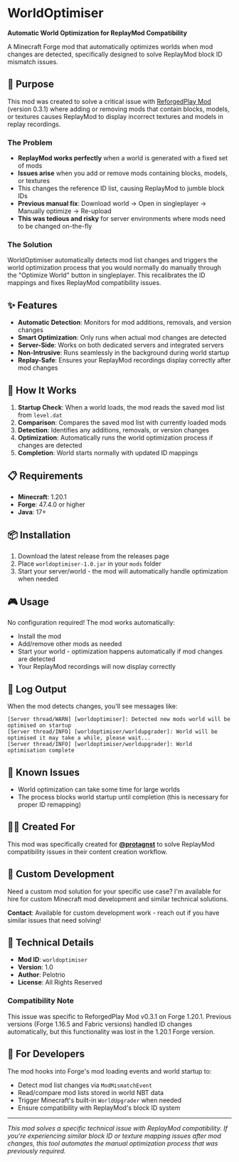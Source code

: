 # WorldOptimiser

**Automatic World Optimization for ReplayMod Compatibility**

A Minecraft Forge mod that automatically optimizes worlds when mod changes are detected, specifically designed to solve ReplayMod block ID mismatch issues.

## 🎯 Purpose

This mod was created to solve a critical issue with [ReforgedPlay Mod](https://www.curseforge.com/minecraft/mc-mods/reforgedplay-mod) (version 0.3.1) where adding or removing mods that contain blocks, models, or textures causes ReplayMod to display incorrect textures and models in replay recordings.

### The Problem
- **ReplayMod works perfectly** when a world is generated with a fixed set of mods
- **Issues arise** when you add or remove mods containing blocks, models, or textures
- This changes the reference ID list, causing ReplayMod to jumble block IDs
- **Previous manual fix**: Download world → Open in singleplayer → Manually optimize → Re-upload
- **This was tedious and risky** for server environments where mods need to be changed on-the-fly

### The Solution
WorldOptimiser automatically detects mod list changes and triggers the world optimization process that you would normally do manually through the "Optimize World" button in singleplayer. This recalibrates the ID mappings and fixes ReplayMod compatibility issues.

## ✨ Features

- **Automatic Detection**: Monitors for mod additions, removals, and version changes
- **Smart Optimization**: Only runs when actual mod changes are detected
- **Server-Side**: Works on both dedicated servers and integrated servers
- **Non-Intrusive**: Runs seamlessly in the background during world startup
- **Replay-Safe**: Ensures your ReplayMod recordings display correctly after mod changes

## 🔧 How It Works

1. **Startup Check**: When a world loads, the mod reads the saved mod list from `level.dat`
2. **Comparison**: Compares the saved mod list with currently loaded mods
3. **Detection**: Identifies any additions, removals, or version changes
4. **Optimization**: Automatically runs the world optimization process if changes are detected
5. **Completion**: World starts normally with updated ID mappings

## 📋 Requirements

- **Minecraft**: 1.20.1
- **Forge**: 47.4.0 or higher
- **Java**: 17+

## 📦 Installation

1. Download the latest release from the releases page
2. Place `worldoptimiser-1.0.jar` in your `mods` folder
3. Start your server/world - the mod will automatically handle optimization when needed

## 🎮 Usage

No configuration required! The mod works automatically:

- Install the mod
- Add/remove other mods as needed
- Start your world - optimization happens automatically if mod changes are detected
- Your ReplayMod recordings will now display correctly

## 📝 Log Output

When the mod detects changes, you'll see messages like:
```
[Server thread/WARN] [worldoptimiser]: Detected new mods world will be optimised on startup
[Server thread/INFO] [worldoptimiser/worldupgrader]: World will be optimised it may take a while, please wait...
[Server thread/INFO] [worldoptimiser/worldupgrader]: World optimisation complete
```

## 🐛 Known Issues

- World optimization can take some time for large worlds
- The process blocks world startup until completion (this is necessary for proper ID remapping)

## 👨‍💻 Created For

This mod was specifically created for **[@protagnst](https://youtube.com/@protagnst)** to solve ReplayMod compatibility issues in their content creation workflow.

## 💼 Custom Development

Need a custom mod solution for your specific use case? I'm available for hire for custom Minecraft mod development and similar technical solutions.

**Contact**: Available for custom development work - reach out if you have similar issues that need solving!

## 📄 Technical Details

- **Mod ID**: `worldoptimiser`
- **Version**: 1.0
- **Author**: Pelotrio
- **License**: All Rights Reserved

### Compatibility Note
This issue was specific to ReforgedPlay Mod v0.3.1 on Forge 1.20.1. Previous versions (Forge 1.16.5 and Fabric versions) handled ID changes automatically, but this functionality was lost in the 1.20.1 Forge version.

## 🔧 For Developers

The mod hooks into Forge's mod loading events and world startup to:
- Detect mod list changes via `ModMismatchEvent`
- Read/compare mod lists stored in world NBT data
- Trigger Minecraft's built-in `WorldUpgrader` when needed
- Ensure compatibility with ReplayMod's block ID system

---

*This mod solves a specific technical issue with ReplayMod compatibility. If you're experiencing similar block ID or texture mapping issues after mod changes, this tool automates the manual optimization process that was previously required.*
